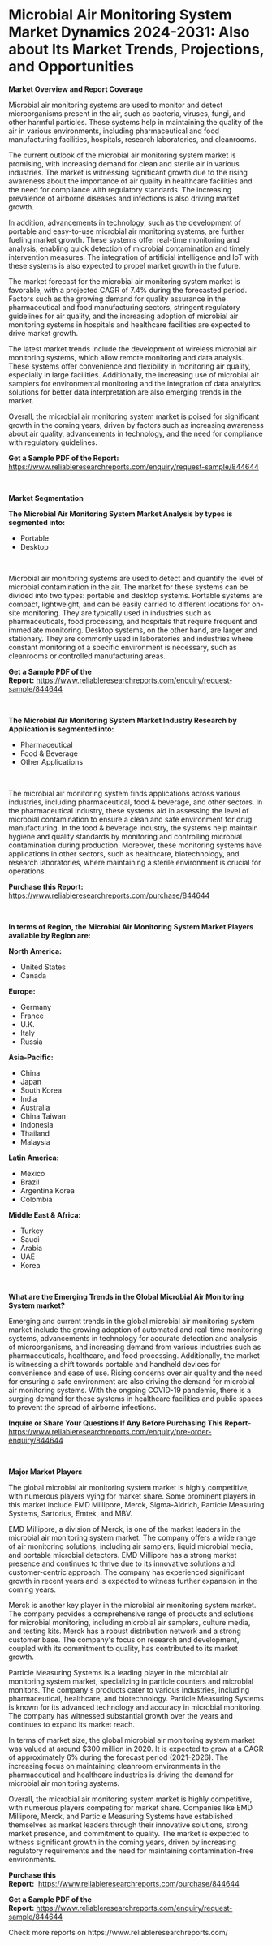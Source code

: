 <p><h1>Microbial Air Monitoring System Market Dynamics 2024-2031: Also about Its Market Trends, Projections, and Opportunities</h1></p><p><strong>Market Overview and Report Coverage</strong></p>
<p><p>Microbial air monitoring systems are used to monitor and detect microorganisms present in the air, such as bacteria, viruses, fungi, and other harmful particles. These systems help in maintaining the quality of the air in various environments, including pharmaceutical and food manufacturing facilities, hospitals, research laboratories, and cleanrooms.</p><p>The current outlook of the microbial air monitoring system market is promising, with increasing demand for clean and sterile air in various industries. The market is witnessing significant growth due to the rising awareness about the importance of air quality in healthcare facilities and the need for compliance with regulatory standards. The increasing prevalence of airborne diseases and infections is also driving market growth.</p><p>In addition, advancements in technology, such as the development of portable and easy-to-use microbial air monitoring systems, are further fueling market growth. These systems offer real-time monitoring and analysis, enabling quick detection of microbial contamination and timely intervention measures. The integration of artificial intelligence and IoT with these systems is also expected to propel market growth in the future.</p><p>The market forecast for the microbial air monitoring system market is favorable, with a projected CAGR of 7.4% during the forecasted period. Factors such as the growing demand for quality assurance in the pharmaceutical and food manufacturing sectors, stringent regulatory guidelines for air quality, and the increasing adoption of microbial air monitoring systems in hospitals and healthcare facilities are expected to drive market growth.</p><p>The latest market trends include the development of wireless microbial air monitoring systems, which allow remote monitoring and data analysis. These systems offer convenience and flexibility in monitoring air quality, especially in large facilities. Additionally, the increasing use of microbial air samplers for environmental monitoring and the integration of data analytics solutions for better data interpretation are also emerging trends in the market.</p><p>Overall, the microbial air monitoring system market is poised for significant growth in the coming years, driven by factors such as increasing awareness about air quality, advancements in technology, and the need for compliance with regulatory guidelines.</p></p>
<p><strong>Get a Sample PDF of the Report:</strong> <a href="https://www.reliableresearchreports.com/enquiry/request-sample/844644">https://www.reliableresearchreports.com/enquiry/request-sample/844644</a></p>
<p>&nbsp;</p>
<p><strong>Market Segmentation</strong></p>
<p><strong>The Microbial Air Monitoring System Market Analysis by types is segmented into:</strong></p>
<p><ul><li>Portable</li><li>Desktop</li></ul></p>
<p>&nbsp;</p>
<p><p>Microbial air monitoring systems are used to detect and quantify the level of microbial contamination in the air. The market for these systems can be divided into two types: portable and desktop systems. Portable systems are compact, lightweight, and can be easily carried to different locations for on-site monitoring. They are typically used in industries such as pharmaceuticals, food processing, and hospitals that require frequent and immediate monitoring. Desktop systems, on the other hand, are larger and stationary. They are commonly used in laboratories and industries where constant monitoring of a specific environment is necessary, such as cleanrooms or controlled manufacturing areas.</p></p>
<p><strong>Get a Sample PDF of the Report:</strong>&nbsp;<a href="https://www.reliableresearchreports.com/enquiry/request-sample/844644">https://www.reliableresearchreports.com/enquiry/request-sample/844644</a></p>
<p>&nbsp;</p>
<p><strong>The Microbial Air Monitoring System Market Industry Research by Application is segmented into:</strong></p>
<p><ul><li>Pharmaceutical</li><li>Food & Beverage</li><li>Other Applications</li></ul></p>
<p>&nbsp;</p>
<p><p>The microbial air monitoring system finds applications across various industries, including pharmaceutical, food & beverage, and other sectors. In the pharmaceutical industry, these systems aid in assessing the level of microbial contamination to ensure a clean and safe environment for drug manufacturing. In the food & beverage industry, the systems help maintain hygiene and quality standards by monitoring and controlling microbial contamination during production. Moreover, these monitoring systems have applications in other sectors, such as healthcare, biotechnology, and research laboratories, where maintaining a sterile environment is crucial for operations.</p></p>
<p><strong>Purchase this Report:</strong>&nbsp; <a href="https://www.reliableresearchreports.com/purchase/844644">https://www.reliableresearchreports.com/purchase/844644</a></p>
<p>&nbsp;</p>
<p><strong>In terms of Region, the Microbial Air Monitoring System Market Players available by Region are:</strong></p>
<p>
    <p> <strong> North America: </strong>
        <ul>
            <li>United States</li>
            <li>Canada</li>
        </ul>
        </p> 
    <p> <strong> Europe: </strong>
        <ul>
            <li>Germany</li>
            <li>France</li>
            <li>U.K.</li>
            <li>Italy</li>
            <li>Russia</li>
        </ul>
        </p> 
    <p> <strong> Asia-Pacific: </strong>
        <ul>
            <li>China</li>
            <li>Japan</li>
            <li>South Korea</li>
            <li>India</li>
            <li>Australia</li>
            <li>China Taiwan</li>
            <li>Indonesia</li>
            <li>Thailand</li>
            <li>Malaysia</li>
        </ul>
        </p> 
    <p> <strong> Latin America: </strong>
        <ul>
            <li>Mexico</li>
            <li>Brazil</li>
            <li>Argentina Korea</li>
            <li>Colombia</li>
        </ul>
        </p> 
    <p> <strong> Middle East & Africa: </strong>
        <ul>
            <li>Turkey</li>
            <li>Saudi</li>
            <li>Arabia</li>
            <li>UAE</li>
            <li>Korea</li>
        </ul>
    </p>
    </p>
<p>&nbsp;</p>
<p><strong>What are the Emerging Trends in the Global Microbial Air Monitoring System market?</strong></p>
<p><p>Emerging and current trends in the global microbial air monitoring system market include the growing adoption of automated and real-time monitoring systems, advancements in technology for accurate detection and analysis of microorganisms, and increasing demand from various industries such as pharmaceuticals, healthcare, and food processing. Additionally, the market is witnessing a shift towards portable and handheld devices for convenience and ease of use. Rising concerns over air quality and the need for ensuring a safe environment are also driving the demand for microbial air monitoring systems. With the ongoing COVID-19 pandemic, there is a surging demand for these systems in healthcare facilities and public spaces to prevent the spread of airborne infections.</p></p>
<p><strong>Inquire or Share Your Questions If Any Before Purchasing This Report</strong>- <a href="https://www.reliableresearchreports.com/enquiry/pre-order-enquiry/844644">https://www.reliableresearchreports.com/enquiry/pre-order-enquiry/844644</a></p>
<p>&nbsp;</p>
<p><strong>Major Market Players</strong></p>
<p><p>The global microbial air monitoring system market is highly competitive, with numerous players vying for market share. Some prominent players in this market include EMD Millipore, Merck, Sigma-Aldrich, Particle Measuring Systems, Sartorius, Emtek, and MBV.</p><p>EMD Millipore, a division of Merck, is one of the market leaders in the microbial air monitoring system market. The company offers a wide range of air monitoring solutions, including air samplers, liquid microbial media, and portable microbial detectors. EMD Millipore has a strong market presence and continues to thrive due to its innovative solutions and customer-centric approach. The company has experienced significant growth in recent years and is expected to witness further expansion in the coming years.</p><p>Merck is another key player in the microbial air monitoring system market. The company provides a comprehensive range of products and solutions for microbial monitoring, including microbial air samplers, culture media, and testing kits. Merck has a robust distribution network and a strong customer base. The company's focus on research and development, coupled with its commitment to quality, has contributed to its market growth.</p><p>Particle Measuring Systems is a leading player in the microbial air monitoring system market, specializing in particle counters and microbial monitors. The company's products cater to various industries, including pharmaceutical, healthcare, and biotechnology. Particle Measuring Systems is known for its advanced technology and accuracy in microbial monitoring. The company has witnessed substantial growth over the years and continues to expand its market reach.</p><p>In terms of market size, the global microbial air monitoring system market was valued at around $300 million in 2020. It is expected to grow at a CAGR of approximately 6% during the forecast period (2021-2026). The increasing focus on maintaining cleanroom environments in the pharmaceutical and healthcare industries is driving the demand for microbial air monitoring systems.</p><p>Overall, the microbial air monitoring system market is highly competitive, with numerous players competing for market share. Companies like EMD Millipore, Merck, and Particle Measuring Systems have established themselves as market leaders through their innovative solutions, strong market presence, and commitment to quality. The market is expected to witness significant growth in the coming years, driven by increasing regulatory requirements and the need for maintaining contamination-free environments.</p></p>
<p><strong>Purchase this Report:</strong>&nbsp;&nbsp;<a href="https://www.reliableresearchreports.com/purchase/844644">https://www.reliableresearchreports.com/purchase/844644</a></p>
<p></p>
<p><strong>Get a Sample PDF of the Report:</strong>&nbsp;<a href="https://www.reliableresearchreports.com/enquiry/request-sample/844644">https://www.reliableresearchreports.com/enquiry/request-sample/844644</a></p>
<p>Check more reports on https://www.reliableresearchreports.com/</p>